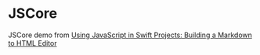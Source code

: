 # JSCore

JSCore demo from [Using JavaScript in Swift Projects: Building a Markdown to HTML Editor](http://www.appcoda.com/javascriptcore-swift)
